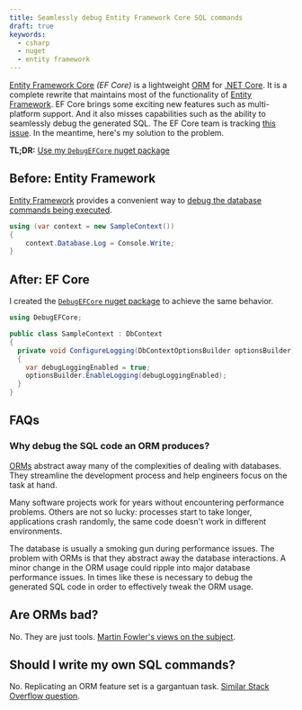 ```yaml
---
title: Seamlessly debug Entity Framework Core SQL commands
draft: true
keywords:
  - csharp
  - nuget
  - entity framework
---
```


[Entity Framework Core](https://docs.microsoft.com/en-us/ef/core/) _(EF Core)_ is a lightweight [ORM](https://en.wikipedia.org/wiki/Object-relational_mapping) for [.NET Core](https://docs.microsoft.com/en-us/dotnet/core/). It is a complete rewrite that maintains most of the functionality of [Entity Framework](https://docs.microsoft.com/en-us/ef/ef6/index). EF Core brings some exciting new features such as multi-platform support. And it also misses capabilities such as the ability to seamlessly debug the generated SQL. The EF Core team is tracking [this issue](https://github.com/aspnet/EntityFrameworkCore/issues/6482). In the meantime, here's my solution to the problem.  

**TL;DR:** [Use my `DebugEFCore` nuget package](https://github.com/camilin87/debug-ef-core)  

## Before: Entity Framework  

[Entity Framework](https://docs.microsoft.com/en-us/ef/ef6/index) provides a convenient way to [debug the database commands being executed](https://msdn.microsoft.com/en-us/library/dn469464%28v=vs.113%29.aspx).  

```csharp
using (var context = new SampleContext()) 
{ 
    context.Database.Log = Console.Write;
}
```

## After: EF Core  

I created the [`DebugEFCore` nuget package](https://github.com/camilin87/debug-ef-core) to achieve the same behavior.  

```csharp
using DebugEFCore;

public class SampleContext : DbContext
{
  private void ConfigureLogging(DbContextOptionsBuilder optionsBuilder)
  {
    var debugLoggingEnabled = true;
    optionsBuilder.EnableLogging(debugLoggingEnabled);
  }
}
```

## FAQs

### Why debug the SQL code an ORM produces?  

[ORMs](https://en.wikipedia.org/wiki/Object-relational_mapping) abstract away many of the complexities of dealing with databases. They streamline the development process and help engineers focus on the task at hand.  

Many software projects work for years without encountering performance problems. Others are not so lucky: processes start to take longer, applications crash randomly, the same code doesn't work in different environments.  

The database is usually a smoking gun during performance issues. The problem with ORMs is that they abstract away the database interactions. A minor change in the ORM usage could ripple into major database performance issues. In times like these is necessary to debug the generated SQL code in order to effectively tweak the ORM usage.  

## Are ORMs bad?  

No. They are just tools. [Martin Fowler's views on the subject](https://martinfowler.com/bliki/OrmHate.html).  

## Should I write my own SQL commands?  

No. Replicating an ORM feature set is a gargantuan task. [Similar Stack Overflow question](https://stackoverflow.com/questions/494816/using-an-orm-or-plain-sql).  
